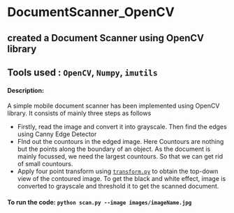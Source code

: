 # DocumentScanner_OpenCV
## created a Document Scanner using OpenCV library
## Tools used : `OpenCV`, `Numpy`, `imutils`

#### Description:

A simple mobile document scanner has been implemented using OpenCV library. It consists of mainly three steps as follows
- Firstly, read the image and convert it into grayscale. Then find the edges using Canny Edge Detector
- FInd out the countours in the edged image. Here Countours are nothing but the points along the boundary of an object. As the document is mainly focussed, we need the largest countours. So that we can get rid of small countours.
- Apply four point transform using [`transform.py`](https://github.com/raghu826/DocumentScanner_OpenCV/blob/main/transform.py) to obtain the top-down view of the contoured image. To get the black and white effect, image is converted to grayscale and threshold it to get the scanned document.

#### To run the code: `python scan.py --image images/imageName.jpg`



























